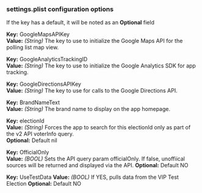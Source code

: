 ### settings.plist configuration options

If the key has a default, it will be noted as an **Optional** field

**Key:** GoogleMapsAPIKey  
**Value:** *(String)* The key to use to initialize the Google Maps API for the polling list map view.

**Key:** GoogleAnalyticsTrackingID  
**Value:** *(String)* The key to use to initialize the Google Analytics SDK for app tracking.

**Key:** GoogleDirectionsAPIKey  
**Value:** *(String)* The key to use for calls to the Google Directions API.

**Key:** BrandNameText  
**Value:** *(String)* The brand name to display on the app homepage.

**Key:** electionId  
**Value:** *(String)* Forces the app to search for this electionId only as part of the v2 API voterInfo query.  
**Optional:** Default nil

**Key:** OfficialOnly  
**Value:** *(BOOL)* Sets the API query param officialOnly. If false, unoffiical sources will be returned and displayed via the API.
**Optional:** Default NO

**Key:** UseTestData
**Value:** *(BOOL)* If YES, pulls data from the VIP Test Election
**Optional:** Default NO

